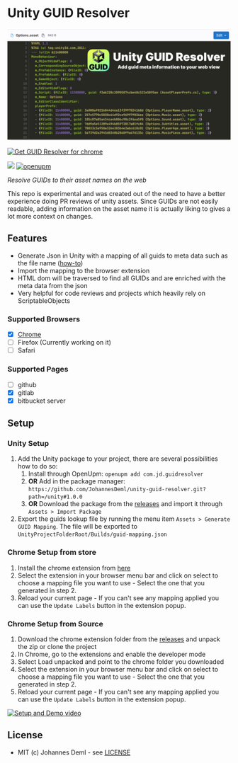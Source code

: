 # Unity GUID Resolver

![Logo](./docs/preview.png)

[![Get GUID Resolver for chrome](https://storage.googleapis.com/web-dev-uploads/image/WlD8wC6g8khYWPJUsQceQkhXSlv1/UV4C4ybeBTsZt43U4xis.png)](https://chromewebstore.google.com/detail/unity-guid-resolver/gjeokenlchlhgjnnaolbemkcmdigpnjd)

[![](https://img.shields.io/github/release-date/JohannesDeml/unity-guid-resolver.svg)](https://github.com/JohannesDeml/unity-guid-resolver/releases) [![openupm](https://img.shields.io/npm/v/com.jd.guidresolver?label=openupm&registry_uri=https://package.openupm.com)](https://openupm.com/packages/com.jd.guidresolver/)

*Resolve GUIDs to their asset names on the web*

This repo is experimental and was created out of the need to have a better experience doing PR reviews of unity assets. Since GUIDs are not easily readable, adding information on the asset name it is actually liking to gives a lot more context on changes.

## Features

* Generate Json in Unity with a mapping of all guids to meta data such as the file name ([how-to](./unity/README.md))
* Import the mapping to the browser extension
* HTML dom will be traversed to find all GUIDs and are enriched with the meta data from the json
* Very helpful for code reviews and projects which heavily rely on ScriptableObjects

### Supported Browsers

- [x] [Chrome](https://chromewebstore.google.com/detail/unity-guid-resolver/gjeokenlchlhgjnnaolbemkcmdigpnjd)
- [ ] Firefox (Currently working on it)
- [ ] Safari

### Supported Pages

- [ ] github
- [x] gitlab
- [x] bitbucket server

## Setup

### Unity Setup

1. Add the Unity package to your project, there are several possibilities how to do so:
   1. Install through OpenUpm: `openupm add com.jd.guidresolver`
   2. **OR** Add in the package manager: `https://github.com/JohannesDeml/unity-guid-resolver.git?path=/unity#1.0.0`
   3. **OR** Download the package from the [releases](https://github.com/JohannesDeml/unity-guid-resolver/releases/) and import it through `Assets > Import Package`
2. Export the guids lookup file by running the menu item `Assets > Generate GUID Mapping`. The file will be exported to `UnityProjectFolderRoot/Builds/guid-mapping.json`

### Chrome Setup from store

1. Install the chrome extension from [here](https://chromewebstore.google.com/detail/unity-guid-resolver/gjeokenlchlhgjnnaolbemkcmdigpnjd)
2. Select the extension in your browser menu bar and click on select to choose a mapping file you want to use - Select the one that you generated in step 2.
3. Reload your current page - If you can't see any mapping applied you can use the `Update Labels` button in the extension popup.

### Chrome Setup from Source

1. Download the chrome extension folder from the [releases](https://github.com/JohannesDeml/unity-guid-resolver/releases/) and unpack the zip or clone the project
2. In Chrome, go to the extensions and enable the developer mode
3. Select Load unpacked and point to the chrome folder you downloaded
4. Select the extension in your browser menu bar and click on select to choose a mapping file you want to use - Select the one that you generated in step 2.
5. Reload your current page - If you can't see any mapping applied you can use the `Update Labels` button in the extension popup.

[![Setup and Demo video](https://i.imgur.com/uECrI0G.png)](https://www.youtube.com/watch?v=Cek_NIIUSBI)

## License

* MIT (c) Johannes Deml - see [LICENSE](./LICENSE.md)
